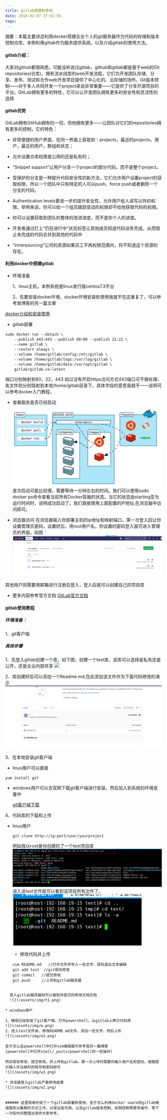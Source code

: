 ```yaml
---
title: gitlab搭建和使用
date: 2018-02-07 17:02:59
tags:
---
```

摘要：本篇主要讲述利用docker搭建企业个人的git服务器作为代码的存储和版本控制仓库，本例利用gitlab作为服务提供系统。以及介绍gitlab的使用方法。

<!---more--->

#### gitlab介绍：
大家对github都很熟悉，可能没听说过gitlab，github和gitlab都是基于web的Git repositories(仓库)，拥有流水线型的web开发流程，它们为开发团队存储、分享、发布、测试和合作web开发项目提供了中心化的、云存储的场所。Git版本控制——对于多人共同开发一个project来说非常重要——它提供了分享开源项目的平台。GitLab拥有更多的特性，它可以让开发团队拥有更多的安全性和灵活性的选择
#### gitlab优势
GitLab拥有GitHub拥有的一切，但他拥有更多——让团队对它们的repositories拥有更多的控制，它的特色：
* 非常便捷的用户界面，在同一界面上获取到：projects，最近的projects，用户，最近的用户，群组和状态；

* 允许设置仓库权限是公用的还是私有的；

* “Snippet support”让用户分享一个project的部分代码，而不是整个project。

* 受保护的分支是一种提升代码安全性的新方法，它们允许用户设置project的获取权限，所以一个团队中只有特定的人可以push，force push或者删除一个分支的代码。

* Authentication levels更进一步的提升安全性，允许用户给人读写以外的权限。举例来说，你可以给一个组员跟踪变动的权限却不给他获取代码的权限。

* 你可以设置获取到团队的整体的改进进度，而不是你个人的进度。

* 开发者通过打上“仍在进行中”状态标签让其他成员知道代码没有完成，从而阻止未完成的代码合并到其他的代码中

* “innersourcing”公司的资源如果员工不再权限范围内，将不知道这个资源的存在。

#### 利用docker中搭建gitlab

* 环境准备

  1、linux主机，本例系统是linux发行版centos7.3平台

  2、先要安装docker环境，docker环境安装和使用我就不在这重复了，可以参考我博客的另一篇文章

 [docker介绍和安装使用](/_posts/docker入门教程.md)


 * gitlab部署

 ```
 sudo docker run --detach \
     --publish 443:443 --publish 80:80 --publish 22:22 \
     --name gitlab \
     --restart always \
     --volume /home/gitlab/config:/etc/gitlab \
     --volume /home/gitlab/logs:/var/log/gitlab \
     --volume /home/gitlab/data:/var/opt/gitlab \
     gitlab/gitlab-ce:latest
 ```
端口分别映射到80，22，443 如过没有开启https访问方式443端口可不做处理，各文件则分别隐射到本地/home/gitlab目录下，具体字段的意思我就不一一说明可以参考docker入门教程，

* 查看服务是否已经启动

  ![](/assets/img/docker.png)
  首次启动可能比较慢，需要等待一分钟左右的时间。我们可以使用sudo docker ps命令查看当前所有Docker容器的状态。当它的状态由starting变为运行时间时，说明成功启动了。我们直接使用上面配置的IP地址,在浏览器中访问即可。

* 浏览器访问
在浏览器输入你部署主机的ip地址和映射端口，第一次登入回让你设置管理员密码，设置好后，用root用户名，你设置的密码登入就可进入管理员的界面，如图：
![](/assets/img/root.png)

其他用户则需要用邮箱进行注册后登入，登入后就可以创建自己的项目库

 * 更多内容参考官方文档
 [GitLab官方文档](https://docs.gitlab.com/omnibus/docker/README.html#run-the-image)

#### gitlab使用教程

##### 环境准备：
1、git客户端

##### 具体步骤
1、先登入gitlab创建一个库，如下图，创建一个test库，该库可以选择是私有还是公开，还是企业内部共享
![](/assets/img/库.png)

2、库创建好后可以添加一个Readme.md,在此添加该文件作为下面代码修改的演示
![](/assets/img/read.png)

3、在本地安装git客户端

  * linux用户可以直接
```
yum install git
```

* windows用户可以去官网下载git客户端进行安装，然后加入到系统的环境变量中

  [git客户端下载](https://git-scm.com/)

4、代码库的下载和上传

* linux用户

  ```
  git clone http://ip:port/user/yourproject
  ```
  例如我以root身份创建的了一个test项目库
  ![](/assets/img/git1.png)
  进入该test文件就可以看到该项目所有文件了。
  ![](/assets/img/git2.png)

  * 修改代码并上传
  ```
  vim README.md   //打开文件并写入一些文字，保存退出文本编辑
  git add test  //git保存修改
  git commit   //提交修改
  git push     //上传到gitlab服务器
```

  登入gitlab服务器则可以看到你提交的修改文档文档
  ![](/assets/img/t1.png)

* windows用户

1、确保已经安装了git客户端，打开powershell。从gitlab上拷贝代码库
![](/assets/img/w.png)
2、进入test文件夹，修改README.md文件，添加一些文字，然后上传
![](/assets/img/w1.png)

至于怎么在powershell中打开vim编辑器可参考我另一篇博客
[powershell中打开vim](/_posts/powershell的一些操作)

然后保存修改，提交修改，并上传到gitlab，第一次上传时需要你输入用户名和密码，根据提示输入你注册时的账号和密码即可
![](/assets/img/w3.png)

* 浏览器登入gitlab产看修改结果
![](/assets/img/w2.png)


###### 这里简单的说了一下gitlab部署和使用，至于怎么利用docker swarm将gitlab做成服务以集群的方式工作，以保证高可用，以及gitlab版本控制，权限控制等更多操作，等下一次有时间整理出来供大家参考。
